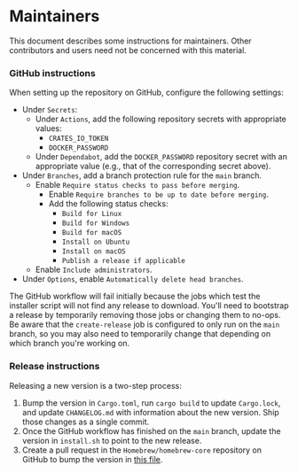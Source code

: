 # Maintainers

This document describes some instructions for maintainers. Other contributors and users need not be concerned with this material.

### GitHub instructions

When setting up the repository on GitHub, configure the following settings:

- Under `Secrets`:
  - Under `Actions`, add the following repository secrets with appropriate values:
    - `CRATES_IO_TOKEN`
    - `DOCKER_PASSWORD`
  - Under `Dependabot`, add the `DOCKER_PASSWORD` repository secret with an appropriate value (e.g., that of the corresponding secret above).
- Under `Branches`, add a branch protection rule for the `main` branch.
  - Enable `Require status checks to pass before merging`.
    - Enable `Require branches to be up to date before merging`.
    - Add the following status checks:
      - `Build for Linux`
      - `Build for Windows`
      - `Build for macOS`
      - `Install on Ubuntu`
      - `Install on macOS`
      - `Publish a release if applicable`
  - Enable `Include administrators`.
- Under `Options`, enable `Automatically delete head branches`.

The GitHub workflow will fail initially because the jobs which test the installer script will not find any release to download. You'll need to bootstrap a release by temporarily removing those jobs or changing them to no-ops. Be aware that the `create-release` job is configured to only run on the `main` branch, so you may also need to temporarily change that depending on which branch you're working on.

### Release instructions

Releasing a new version is a two-step process:

1. Bump the version in `Cargo.toml`, run `cargo build` to update `Cargo.lock`, and update `CHANGELOG.md` with information about the new version. Ship those changes as a single commit.
2. Once the GitHub workflow has finished on the `main` branch, update the version in `install.sh` to point to the new release.
3. Create a pull request in the `Homebrew/homebrew-core` repository on GitHub to bump the version in [this file](https://github.com/Homebrew/homebrew-core/blob/HEAD/Formula/t/tagref.rb).
